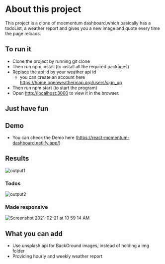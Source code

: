 # About this project

This project is a clone of moementum dashboard,which basically has a todoList, a weather report and gives you a new image and quote every time the page reloads.


## To run it
*   Clone the project by running git clone
*   Then run npm install (to install all the required packages)
*   Replace the api id by your weather api id
    *  you can create an account here https://home.openweathermap.org/users/sign_up
*   Then run npm start (to start the program)
*   Open [http://localhost:3000](http://localhost:3000) to view it in the browser.

## Just have fun 

## Demo
* You can check the Demo here (https://react-momentum-dashboard.netlify.app/)

## Results

![output1](https://user-images.githubusercontent.com/55057144/108616285-1ab21f80-7432-11eb-9123-eaba389cbf58.png)

### Todos

![output2](https://user-images.githubusercontent.com/55057144/108616288-243b8780-7432-11eb-86e2-1f5ba0202f09.png)

### Made responsive
![Screenshot 2021-02-21 at 10 59 14 AM](https://user-images.githubusercontent.com/55057144/108616510-ea6b8080-7433-11eb-92d8-40c4f8ed060f.png)
## What you can add
*   Use unsplash api for BackGround images, instead of holding a img folder
*   Providing hourly and weekly weather report 
